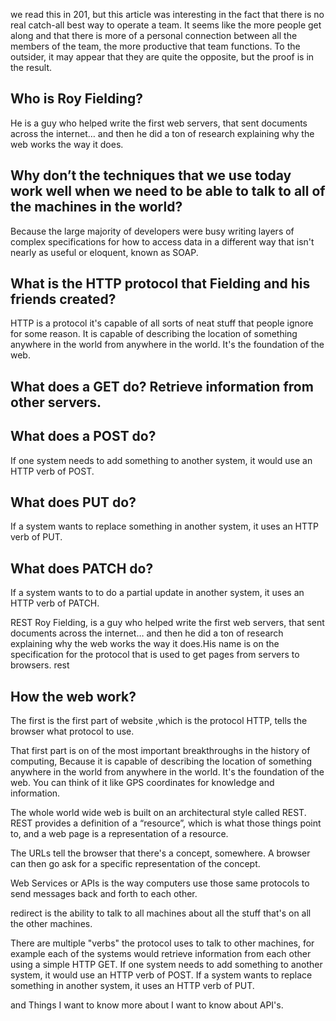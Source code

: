 we read this in 201, but this article was interesting in the fact that there is no real catch-all best way to operate a team. It seems like the more people get along and that there is more of a personal connection between all the members of the team, the more productive that team functions. To the outsider, it may appear that they are quite the opposite, but the proof is in the result.

## Who is Roy Fielding?
He is a guy who helped write the first web servers, that sent documents across the internet… and then he did a ton of research explaining why the web works the way it does.

## Why don’t the techniques that we use today work well when we need to be able to talk to all of the machines in the world?
Because the large majority of developers were busy writing layers of complex specifications for how to access data in a different way that isn't nearly as useful or eloquent, known as SOAP.

## What is the HTTP protocol that Fielding and his friends created?
HTTP is a protocol it's capable of all sorts of neat stuff that people ignore for some reason. It is capable of describing the location of something anywhere in the world from anywhere in the world. It's the foundation of the web.

## What does a GET do? Retrieve information from other servers.
## What does a POST do?
If one system needs to add something to another system, it would use an HTTP verb of POST.

## What does PUT do?
If a system wants to replace something in another system, it uses an HTTP verb of PUT.

## What does PATCH do?
If a system wants to to do a partial update in another system, it uses an HTTP verb of PATCH.

REST
Roy Fielding, is a guy who helped write the first web servers, that sent documents across the internet… and then he did a ton of research explaining why the web works the way it does.His name is on the specification for the protocol that is used to get pages from servers to browsers. rest

## How the web work?
The first is the first part of website ,which is the protocol HTTP, tells the browser what protocol to use.

That first part is on of the most important breakthroughs in the history of computing, Because it is capable of describing the location of something anywhere in the world from anywhere in the world. It's the foundation of the web. You can think of it like GPS coordinates for knowledge and information.

The whole world wide web is built on an architectural style called REST. REST provides a definition of a “resource”, which is what those things point to, and a web page is a representation of a resource.

The URLs tell the browser that there's a concept, somewhere. A browser can then go ask for a specific representation of the concept.

Web Services or APIs is the way computers use those same protocols to send messages back and forth to each other.

redirect is the ability to talk to all machines about all the stuff that's on all the other machines.

There are multiple "verbs" the protocol uses to talk to other machines, for example each of the systems would retrieve information from each other using a simple HTTP GET. If one system needs to add something to another system, it would use an HTTP verb of POST. If a system wants to replace something in another system, it uses an HTTP verb of PUT.

and Things I want to know more about I want to know about API's.